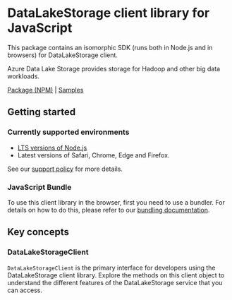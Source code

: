 # DataLakeStorage client library for JavaScript

This package contains an isomorphic SDK (runs both in Node.js and in browsers) for DataLakeStorage client.

Azure Data Lake Storage provides storage for Hadoop and other big data workloads.

[Package (NPM)](https://www.npmjs.com/package/@msinternal/datalakestorage) |
[Samples](https://github.com/Azure-Samples/azure-samples-js-management)

## Getting started

### Currently supported environments

- [LTS versions of Node.js](https://github.com/nodejs/release#release-schedule)
- Latest versions of Safari, Chrome, Edge and Firefox.

See our [support policy](https://github.com/Azure/azure-sdk-for-js/blob/main/SUPPORT.md) for more details.




### JavaScript Bundle
To use this client library in the browser, first you need to use a bundler. For details on how to do this, please refer to our [bundling documentation](https://aka.ms/AzureSDKBundling).

## Key concepts

### DataLakeStorageClient

`DataLakeStorageClient` is the primary interface for developers using the DataLakeStorage client library. Explore the methods on this client object to understand the different features of the DataLakeStorage service that you can access.

